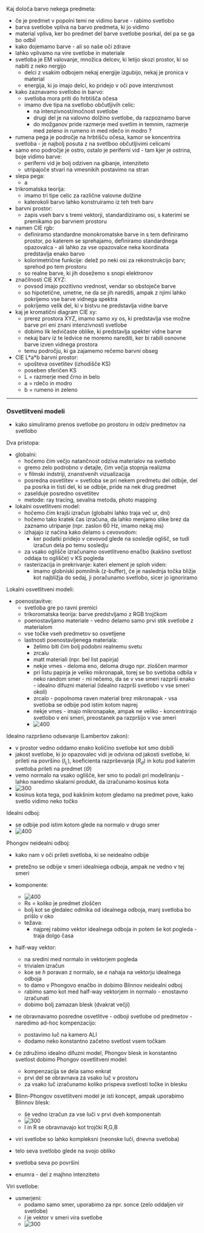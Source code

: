 Kaj določa barvo nekega predmeta:
- če je predmet v popolni temi ne vidimo barve - rabimo svetlobo
- barva svetlobe vpliva na barvo predmeta, ki jo vidimo
- material vpliva, ker bo predmet del barve svetlobe posrkal, del pa se ga bo odbil
- kako dojemamo barve - ali so naše oči zdrave
- lahko vplivamo na vire svetlobe in materiale
- svetloba je EM valovanje, množica delcev, ki letijo skozi prostor, ki so nabiti z neko nergijo
	- delci z vsakim odbojem nekaj energije izgubijo, nekaj je pronica v material
	- energija, ki jo imajo delci, ko pridejo v oči pove intenzivnost
- kako zaznavamo svetlobo in barvo:
	- svetloba mora priti do hrbtišča očesa
	- imamo dve tipa na svetlobo občutljivih celic:
		- na intenzivnost/močnost svetlobe
		- drugi del je na valovno dolžino svetlobe, da razpoznamo barve
		- do možganov pride razmerje med svetlim in temnim, razmerje med zeleno in rumeno in med rdečo in modro ?
- rumena pega je področje na hrbtišču očesa, kamor se koncentrira svetloba - je najbolj posuta z na svetlboo občutljivimi celicami
- samo eno področje je ostro, ostalo je periferni vid - tam kjer je ostrina, boje vidimo barve:
	- periferni vid je bolj odziven na gibanje, intenziteto
	- utripajoče stvari na vmesnikih postavimo na stran
- slepa pega:
	- a
- trikromatska teorija:
	- imamo tri tipe celic za različne valovne dolžine
	- katerokoli barvo lahko konstruiramo iz teh treh barv
- barvni prostor:
	- zapis vseh barv s tremi vektorji, standardiziramo osi, s katerimi se premikamo po barvnem prostoru
- namen CIE rgb:
	- definiramo standardne monokromatske barve in s tem definiramo prostor, po katerem se sprehajamo, definiramo standardnega opazovalca - ali lahko za vse opazovalce neka koordinata predstavlja enako barvo
	- kolorimetrične funkcije: delež po neki osi za rekonstrukcijo barv; sprehod po tem prostoru
	- so realne barve, ki jih dosežemo s snopi elektronov
- značilnosti CIE XYZ:
	- povsod imajo pozitivno vrednost, vendar so obstoječe barve
	- so hipotetične, umetne, ne da se jih narediti, ampak z njimi lahko pokrijemo vse barve vidnega spektra
	- pokrijemo velik del, ki v bistvu ne predstavlja vidne barve
- kaj je kromatični diagram CIE xy:
	- prerez prostora XYZ, imamo samo xy os, ki predstavlja vse možne barve pri eni znani intenzivnosti svetlobe
	- dobimo lik ledvičaste oblike, ki predstavlja spekter vidne barve
	- nekaj barv iz te ledvice ne moremo narediti, ker bi rabili osnovne barve izven vidnega prostora
	- temu področju, ki ga zajamemo rečemo barvni obseg
- CIE L\*a\*b barvni prostor:
	- upošteva osvetlitev (izhodišče KS)
	- poseben sferičen KS
	- L = razmerje med črno in belo
	- a = rdečo in modro
	- b = rumeno in zeleno

---
### Osvetlitveni modeli

- kako simuliramo prenos svetlobe po prostoru in odziv predmetov na svetlobo

Dva pristopa:
- globalni:
	- hočemo čim večjo natančnost odziva materialov na svetlobo
	- gremo zelo podrobno v detajle, čim večja stopnja realizma
	- v filmski indstriji, znanstvenih vizualizacija
	- posredna osvetlitev = svetloba se pri nekem predmetu del odbije, del pa posrka in tisti del, ki se odbije, pride na nek drug predmet
	- zaselduje posredno osvetlitev
	- metode: ray tracing, sevalna metoda, photo mapping
- lokalni osvetlitveni model:
	- hočemo čim krajši izračun (globalni lahko traja več ur, dni)
	- hočemo tako kratek čas izračuna, da lahko menjamo slike brez da zaznamo utripanje (npr. zaslon 60 Hz, imamo nekaj ms)
	- izhajajo iz načina kako delamo s cevovodom:
		- ker podatki pridejo v cevovod glede na sosledje oglišč, se tudi izračun dela po temu sosledju
	- za vsako oglišče izračunamo osvetlitveno enačbo (kakšno svetlost oddaja to oglišče) v KS pogleda
	- rasterizacija in prekrivanje: kateri element je sploh viden:
		- imamo globniski pomnilnik (z-buffer), če je naslednja točka bližje kot najbližja do sedaj, ji poračunamo svetlobo, sicer jo ignoriramo

Lokalni osvetlitveni modeli:
- poenostavitve:
	- svetloba gre po ravni premici
	- trikoromatska teorija: barve predstvljamo z RGB trojčkom
	- poenostavljamo materiale - vedno delamo samo prvi stik svetlobe z materialom
	- vse točke vseh predmetov so osvetljene
	- lastnosti poenostavljenega materiala:
		- želimo biti čim bolj podobni realnemu svetu
		- zrcalu
		- matt materiali (npr. bel list papirja)
		- nekje vmes - deloma eno, deloma drugo npr. zloščen marmor
		- pri listu papirja je veliko mikronapak, torej se bo svetloba odbila v neko random smer - mi rečemo, da se v vse smeri razprši enako - idealno difuzni material (idealno razprši svetlobo v vse smeri okoli)
		- zrcalo - popolnoma raven material brez mikronapak - vsa svetloba se odbije pod istim kotom naprej
		- nekje vmes - imajo mikronapake, ampak ne veliko - koncentrirajo svetlobo v eni smeri, preostanek pa razpršijo v vse smeri
		- ![400](../../Images2/Pasted%20image%2020241113105247.png)

Idealno razpršeno odsevanje (Lambertov zakon):
- v prostor vedno oddamo enako količino svetlobe kot smo dobili
- jakost svetlobe, ki jo opazovalec vidi je odvisna od jakosti svetlobe, ki prileti na površino ($I_L$), koeficienta razprševanja ($R_d$) in kotu pod katerim svetloba prileti na predmet ($\Theta$)
- vemo normalo na vsako oglišče, ker smo to podali pri modeliranju - lahko naredimo skalarni produkt, da izračunamo kosinus kota
- ![300](../../Images2/Pasted%20image%2020241113105618.png)
- kosinus kota tega, pod kakšnim kotom gledamo na predmet pove, kako svetlo vidimo neko točko

Idealni odboj:
- se odbije pod istim kotom glede na normalo v drugo smer
- ![400](../../Images2/Pasted%20image%2020241113111935.png)

Phongov neidealni odboj:
- kako nam v oči prileti svetloba, ki se neidealno odbije
- pretežno se odbije v smeri idealniega odboja, ampak ne vedno v tej smeri
- komponente:
	- ![400](../../Images2/Pasted%20image%2020241113112149.png)
	- Rs = koliko je predmet zloščen
	- bolj kot se gledalec odmika od idealnega odboja, manj svetloba bo prišlo v oko
	- težava:
		- najprej rabimo vektor idealnega odboja in potem še kot pogleda - traja dolgo časa
- half-way vektor:
	- na sredini med normalo in vektorjem pogleda
	- trivialen izračun
	- koe se $h$ poravan z normalo, se $e$ nahaja na vektorju idealnega odboja
	- to damo v Phongovo enačbo in dobimo Blinnov neidealni odboj
	- rabimo samo kot med half-way vektorjem in normalo - enostavno izračunati
	- dobimo bolj zamazan blesk (dvakrat večji)

- ne obravnavamo posredne osvetlitve - odboji svetlobe od predmetov - naredimo ad-hoc kompenzacijo:
	- postavimo luč na kamero ALI
	- dodamo neko konstantno začetno svetlost vsem točkam
- če združimo idealno difuzni model, Phongov blesk in konstantno svetlost dobimo Phongov osvetlitveni model:
	- kompenzacija se dela samo enkrat
	- prvi del se obravnava za vsako luč v prostoru
	- za vsako luč izračunamo koliko prispeva svetlosti točke in blesku
- Blinn-Phongov osvetlitveni model je isti koncept, ampak uporabimo Blinnov blesk:
	- še vedno izračun za vse luči v prvi dveh komponentah
	- ![300](../../Images2/Pasted%20image%2020241113113309.png)
	- I in R se obravnavajo kot trojčki R,G,B

- viri svetlobe so lahko kompleksni (neonske luči, dnevna svetloba)
- telo seva svetlobo glede na svojo obliko
- svetloba seva po površini

- enumra - del z majhno intenziteto

Viri svetlobe:
- usmerjeni:
	- podamo samo smer, uporabimo za npr. sonce (zelo oddaljen vir svetlobe)
	- $l$ je vektor v smeri vira svetlobe
	- ![300](../../Images2/Pasted%20image%2020241113113738.png)